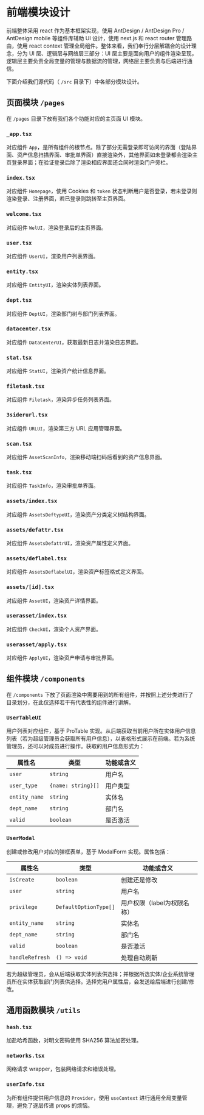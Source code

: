 # 前端模块设计
前端整体采用 react 作为基本框架实现，使用 AntDesign / AntDesign Pro / AntDesign mobile 等组件库辅助 UI 设计，使用 next.js 和 react router 管理路由，使用 react context 管理全局组件。整体来看，我们奉行分层解耦合的设计理念，分为 UI 层、逻辑层与网络层三部分：UI 层主要是面向用户的组件渲染呈现，逻辑层主要负责全局变量的管理与数据流的管理，网络层主要负责与后端进行通信。

下面介绍我们源代码（ `/src` 目录下）中各部分模块设计。

## 页面模块 `/pages`
在 `/pages` 目录下放有我们各个功能对应的主页面 UI 模块。

### `_app.tsx`
对应组件 `App`，是所有组件的根节点。除了部分无需登录即可访问的界面（登陆界面、资产信息扫描界面、审批单界面）直接渲染外，其他界面如未登录都会渲染主页登录界面；在验证登录后除了渲染相应界面还会同时渲染门户旁栏。

### `index.tsx`
对应组件 `Homepage`，使用 Cookies 和 `token` 状态判断用户是否登录，若未登录则渲染登录、注册界面，若已登录则跳转至主页界面。 

### `welcome.tsx`
对应组件 `WelUI`，渲染登录后的主页界面。

### `user.tsx`
对应组件 `UserUI`，渲染用户列表界面。

### `entity.tsx`
对应组件 `EntityUI`，渲染实体列表界面。

### `dept.tsx`
对应组件 `DeptUI`，渲染部门树与部门列表界面。

### `datacenter.tsx`
对应组件 `DataCenterUI`，获取最新日志并渲染日志界面。

### `stat.tsx`
对应组件 `StatUI`，渲染资产统计信息界面。

### `filetask.tsx`
对应组件 `Filetask`，渲染异步任务列表界面。

### `3siderurl.tsx`
对应组件 `URLUI`，渲染第三方 URL 应用管理界面。

### `scan.tsx`
对应组件 `AssetScanInfo`，渲染移动端扫码后看到的资产信息界面。

### `task.tsx`
对应组件 `TaskInfo`，渲染审批单界面。

### `assets/index.tsx`
对应组件 `AssetsDeftypeUI`，渲染资产分类定义树结构界面。

### `assets/defattr.tsx`
对应组件 `AssetsDefattrUI`，渲染资产属性定义界面。

### `assets/deflabel.tsx`
对应组件 `AssetsDeflabelUI`，渲染资产标签格式定义界面。

### `assets/[id].tsx`
对应组件 `AssetUI`，渲染资产详情界面。

### `userasset/index.tsx`
对应组件 `CheckUI`，渲染个人资产界面。

### `userasset/apply.tsx`
对应组件 `ApplyUI`，渲染资产申请与审批界面。

## 组件模块 `/components`
在 `/components` 下放了页面渲染中需要用到的所有组件，并按照上述分类进行了目录划分，在此仅选择若干有代表性的组件进行讲解。

### `UserTableUI`
用户列表对应组件，基于 ProTable 实现。从后端获取当前用户所在实体用户信息列表（若为超级管理员会获取所有用户信息），以表格形式展示在前端。若为系统管理员，还可以对成员进行操作。获取的用户信息形式为：

属性名 | 类型 | 功能或含义
---------|----------|---------
 `user` | `string` | 用户名
 `user_type` | `{name: string}[]` | 用户类型
 `entity_name` | `string` | 实体名
 `dept_name` | `string` | 部门名
 `valid` | `boolean` | 是否激活

### `UserModal`
创建或修改用户对应的弹框表单，基于 ModalForm 实现。属性包括：

属性名 | 类型 | 功能或含义
---------|----------|---------
 `isCreate` | `boolean` | 创建还是修改
 `user` | `string` | 用户名
 `privilege` | `DefaultOptionType[]` | 用户权限（label为权限名称）
 `entity_name` | `string` | 实体名
 `dept_name` | `string` | 部门名
 `valid` | `boolean` | 是否激活
 `handleRefresh` | `() => void` | 处理自动刷新

若为超级管理员，会从后端获取实体列表供选择；并根据所选实体/企业系统管理员所在实体获取部门列表供选择。选择完用户属性后，会发送给后端进行创建/修改。



## 通用函数模块 `/utils`
### `hash.tsx`
加盐哈希函数，对明文密码使用 SHA256 算法加密处理。

### `networks.tsx`
网络请求 wrapper，包装网络请求和错误处理。

### `userInfo.tsx`
为所有组件提供用户信息的 `Provider`，使用 `useContext` 进行通用全局变量管理，避免了逐层传递 props 的烦恼。
